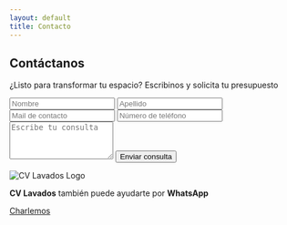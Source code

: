 ```yaml
---
layout: default
title: Contacto
---
```

<section class="contact contact--section fade-in-up" aria-label="Contact Form and WhatsApp Support">
  <div class="contact__container">
    <h1 class="contact__title">Contáctanos</h1>
    <p class="contact__subtitle">¿Listo para transformar tu espacio? Escribinos y solicita tu presupuesto</p>
    <div class="contact__content">
      <form class="contact__form" action="https://formspree.io/f/" method="POST">
        <div class="contact__form-row">
          <input type="text" name="nombre" placeholder="Nombre" required aria-required="true" class="contact__input" />
          <input type="text" name="apellido" placeholder="Apellido" required aria-required="true"
            class="contact__input" />
        </div>
        <input type="email" name="email" placeholder="Mail de contacto" required aria-required="true"
          class="contact__input" />
        <input type="tel" name="telefono" placeholder="Número de teléfono" required aria-required="true"
          class="contact__input" />
        <textarea name="consulta" placeholder="Escribe tu consulta" required aria-required="true"
          class="contact__input contact__input--textarea" rows="4"></textarea>
        <button type="submit" class="contact__submit-btn">Enviar consulta</button>
      </form>
      <div class="contact__whatsapp">
        <div class="contact__whatsapp-info">
          <img src="{{ site.baseurl }}/assets/images/cv.ico" alt="CV Lavados Logo" class="contact__whatsapp-logo" />
          <p class="contact__whatsapp-text">
            <b>CV Lavados</b> también puede ayudarte por <b>WhatsApp</b>
          </p>
        </div>
        <a href="https://wa.me/5491136250796" target="_blank" rel="noopener noreferrer" class="contact__whatsapp-btn"
          aria-label="Chat with us on WhatsApp">
          <i class="fab fa-whatsapp"></i> Charlemos
        </a>
      </div>
    </div>
  </div>
</section>